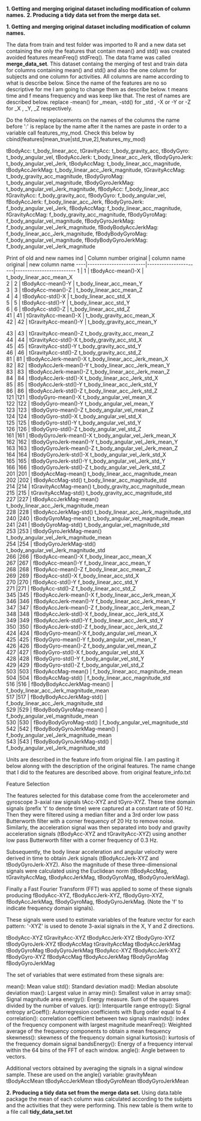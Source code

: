 
**1. Getting and merging original dataset including modification of column names.**
**2. Producing a tidy data set from the merge data set.**

**1. Getting and merging original dataset including modification of column names.**

The data from train and test folder was imported to R and a new data set containing the only the features that contain mean() and std() was created avoided features meanFreq() stdFreq(). The data frame was called  **merge_data_set**. 
This dataset containg the merging of test and train data for columns containing mean() and std() and also the one column for subjects and one column for activities. All columns are name according to what is describe below.
Since the name of the features are no so descriptive for me I am going to change them as describe below.
t means time and f means frequency and was keep like that. The rest of names are described below. replace -mean() for _mean, -std() for _std , -X or -Y or -Z for _X , _Y, _Z respectively.

Do the following replacements on the names of the columns the name before ':' is replace by the name after it the names are paste in order to a variable call features_my_mod. Check this below by cbind(features[mean_true|std_true,2],features_my_mod) 

tBodyAcc: t_body_linear_acc, tGravityAcc: t_body_gravity_acc, tBodyGyro: t_body_angular_vel, tBodyAccJerk: t_body_linear_acc_Jerk, tBodyGyroJerk: t_body_angular_vel_Jerk, tBodyAccMag: t_body_linear_acc_magnitude, tBodyAccJerkMag: t_body_linear_acc_Jerk_magnitude, tGravityAccMag: t_body_gravity_acc_magnitude, tBodyGyroMag: t_body_angular_vel_magnitude, tBodyGyroJerkMag: t_body_angular_vel_Jerk_magnitude, fBodyAcc: f_body_linear_acc
fGravityAcc: f_body_gravity_acc, fBodyGyro: f_body_angular_vel, fBodyAccJerk: f_body_linear_acc_Jerk, fBodyGyroJerk: f_body_angular_vel_Jerk, fBodyAccMag: f_body_linear_acc_magnitude, fGravityAccMag: f_body_gravity_acc_magnitude, fBodyGyroMag: f_body_angular_vel_magnitude, fBodyGyroJerkMag: f_body_angular_vel_Jerk_magnitude, fBodyBodyAccJerkMag: f_body_linear_acc_Jerk_magnitude, fBodyBodyGyroMag: f_body_angular_vel_magnitude, fBodyBodyGyroJerkMag: f_body_angular_vel_Jerk_magnitude

Print of old and new names
ind | Column number original | column name original | new column name
----|------------------------|----------------------|-------------------------
1   |  1    |       tBodyAcc-mean()-X               |        t_body_linear_acc_mean_X               
2   |  2    |       tBodyAcc-mean()-Y               |        t_body_linear_acc_mean_Y               
3   |  3    |       tBodyAcc-mean()-Z               |        t_body_linear_acc_mean_Z               
4   |  4    |        tBodyAcc-std()-X               | t_body_linear_acc_std_X               
5   |  5    |        tBodyAcc-std()-Y               | t_body_linear_acc_std_Y               
6   |  6    |        tBodyAcc-std()-Z               | t_body_linear_acc_std_Z               
41  | 41    |    tGravityAcc-mean()-X               | t_body_gravity_acc_mean_X               
42  | 42    |    tGravityAcc-mean()-Y               | t_body_gravity_acc_mean_Y   


43  | 43    |    tGravityAcc-mean()-Z              t_body_gravity_acc_mean_Z               
44  | 44    |     tGravityAcc-std()-X               t_body_gravity_acc_std_X               
45  | 45    |     tGravityAcc-std()-Y               t_body_gravity_acc_std_Y               
46  | 46    |     tGravityAcc-std()-Z               t_body_gravity_acc_std_Z               
81  | 81    |   tBodyAccJerk-mean()-X          t_body_linear_acc_Jerk_mean_X               
82  | 82    |   tBodyAccJerk-mean()-Y          t_body_linear_acc_Jerk_mean_Y               
83  | 83    |   tBodyAccJerk-mean()-Z          t_body_linear_acc_Jerk_mean_Z               
84  | 84    |    tBodyAccJerk-std()-X           t_body_linear_acc_Jerk_std_X               
85  | 85    |    tBodyAccJerk-std()-Y           t_body_linear_acc_Jerk_std_Y               
86  | 86    |    tBodyAccJerk-std()-Z           t_body_linear_acc_Jerk_std_Z               
121 |121    |      tBodyGyro-mean()-X              t_body_angular_vel_mean_X               
122 |122    |      tBodyGyro-mean()-Y              t_body_angular_vel_mean_Y               
123 |123    |      tBodyGyro-mean()-Z              t_body_angular_vel_mean_Z               
124 |124    |       tBodyGyro-std()-X               t_body_angular_vel_std_X               
125 |125    |       tBodyGyro-std()-Y               t_body_angular_vel_std_Y               
126 |126    |       tBodyGyro-std()-Z               t_body_angular_vel_std_Z               
161 |161    |  tBodyGyroJerk-mean()-X         t_body_angular_vel_Jerk_mean_X               
162 |162    |  tBodyGyroJerk-mean()-Y         t_body_angular_vel_Jerk_mean_Y               
163 |163    |  tBodyGyroJerk-mean()-Z         t_body_angular_vel_Jerk_mean_Z               
164 |164    |   tBodyGyroJerk-std()-X          t_body_angular_vel_Jerk_std_X               
165 |165    |   tBodyGyroJerk-std()-Y          t_body_angular_vel_Jerk_std_Y               
166 |166    |   tBodyGyroJerk-std()-Z          t_body_angular_vel_Jerk_std_Z               
201 |201    |      tBodyAccMag-mean()       t_body_linear_acc_magnitude_mean               
202 |202    |       tBodyAccMag-std()        t_body_linear_acc_magnitude_std               
214 |214    |   tGravityAccMag-mean()      t_body_gravity_acc_magnitude_mean               
215 |215    |    tGravityAccMag-std()       t_body_gravity_acc_magnitude_std               
227 |227    |  tBodyAccJerkMag-mean()  t_body_linear_acc_Jerk_magnitude_mean               
228 |228    |   tBodyAccJerkMag-std()   t_body_linear_acc_Jerk_magnitude_std               
240 |240    |     tBodyGyroMag-mean()      t_body_angular_vel_magnitude_mean               
241 |241    |      tBodyGyroMag-std()       t_body_angular_vel_magnitude_std               
253 |253    | tBodyGyroJerkMag-mean() t_body_angular_vel_Jerk_magnitude_mean               
254 |254    |  tBodyGyroJerkMag-std()  t_body_angular_vel_Jerk_magnitude_std               
266 |266    |       fBodyAcc-mean()-X               f_body_linear_acc_mean_X               
267 |267    |       fBodyAcc-mean()-Y               f_body_linear_acc_mean_Y               
268 |268    |       fBodyAcc-mean()-Z               f_body_linear_acc_mean_Z               
269 |269    |        fBodyAcc-std()-X                f_body_linear_acc_std_X               
270 |270    |        fBodyAcc-std()-Y                f_body_linear_acc_std_Y               
271 |271    |        fBodyAcc-std()-Z                f_body_linear_acc_std_Z               
345 |345    |   fBodyAccJerk-mean()-X          f_body_linear_acc_Jerk_mean_X               
346 |346    |   fBodyAccJerk-mean()-Y          f_body_linear_acc_Jerk_mean_Y               
347 |347    |   fBodyAccJerk-mean()-Z          f_body_linear_acc_Jerk_mean_Z               
348 |348    |    fBodyAccJerk-std()-X           f_body_linear_acc_Jerk_std_X               
349 |349    |    fBodyAccJerk-std()-Y           f_body_linear_acc_Jerk_std_Y               
350 |350    |    fBodyAccJerk-std()-Z           f_body_linear_acc_Jerk_std_Z               
424 |424    |      fBodyGyro-mean()-X              f_body_angular_vel_mean_X               
425 |425    |      fBodyGyro-mean()-Y              f_body_angular_vel_mean_Y               
426 |426    |      fBodyGyro-mean()-Z              f_body_angular_vel_mean_Z               
427 |427    |       fBodyGyro-std()-X               f_body_angular_vel_std_X               
428 |428    |       fBodyGyro-std()-Y               f_body_angular_vel_std_Y               
429 |429    |       fBodyGyro-std()-Z               f_body_angular_vel_std_Z               
503 |503    |      fBodyAccMag-mean()     | f_body_linear_acc_magnitude_mean               
504 |504    |       fBodyAccMag-std()     | f_body_linear_acc_magnitude_std               
516 |516    |  fBodyBodyAccJerkMag-mean() | f_body_linear_acc_Jerk_magnitude_mean               
517 |517    | fBodyBodyAccJerkMag-std()   | f_body_linear_acc_Jerk_magnitude_std               
529 |529    | fBodyBodyGyroMag-mean()     | f_body_angular_vel_magnitude_mean               
530 |530    |  fBodyBodyGyroMag-std()     | f_body_angular_vel_magnitude_std               
542 |542    | fBodyBodyGyroJerkMag-mean() | f_body_angular_vel_Jerk_magnitude_mean               
543 |543    | fBodyBodyGyroJerkMag-std()  | f_body_angular_vel_Jerk_magnitude_std               


Units are described in the feature info from original file. I am pasting it below alonng with the description of the original features. The name change that I did to the features are described above.
from original feature_info.txt

Feature Selection 


The features selected for this database come from the accelerometer and gyroscope 3-axial raw signals tAcc-XYZ and tGyro-XYZ. These time domain signals (prefix 't' to denote time) were captured at a constant rate of 50 Hz. Then they were filtered using a median filter and a 3rd order low pass Butterworth filter with a corner frequency of 20 Hz to remove noise. Similarly, the acceleration signal was then separated into body and gravity acceleration signals (tBodyAcc-XYZ and tGravityAcc-XYZ) using another low pass Butterworth filter with a corner frequency of 0.3 Hz. 

Subsequently, the body linear acceleration and angular velocity were derived in time to obtain Jerk signals (tBodyAccJerk-XYZ and tBodyGyroJerk-XYZ). Also the magnitude of these three-dimensional signals were calculated using the Euclidean norm (tBodyAccMag, tGravityAccMag, tBodyAccJerkMag, tBodyGyroMag, tBodyGyroJerkMag). 

Finally a Fast Fourier Transform (FFT) was applied to some of these signals producing fBodyAcc-XYZ, fBodyAccJerk-XYZ, fBodyGyro-XYZ, fBodyAccJerkMag, fBodyGyroMag, fBodyGyroJerkMag. (Note the 'f' to indicate frequency domain signals). 

These signals were used to estimate variables of the feature vector for each pattern: '-XYZ' is used to denote 3-axial signals in the X, Y and Z directions.

tBodyAcc-XYZ
tGravityAcc-XYZ
tBodyAccJerk-XYZ
tBodyGyro-XYZ
tBodyGyroJerk-XYZ
tBodyAccMag
tGravityAccMag
tBodyAccJerkMag
tBodyGyroMag
tBodyGyroJerkMag
fBodyAcc-XYZ
fBodyAccJerk-XYZ
fBodyGyro-XYZ
fBodyAccMag
fBodyAccJerkMag
fBodyGyroMag
fBodyGyroJerkMag

The set of variables that were estimated from these signals are: 

mean(): Mean value
std(): Standard deviation
mad(): Median absolute deviation 
max(): Largest value in array
min(): Smallest value in array
sma(): Signal magnitude area
energy(): Energy measure. Sum of the squares divided by the number of values. 
iqr(): Interquartile range 
entropy(): Signal entropy
arCoeff(): Autorregresion coefficients with Burg order equal to 4
correlation(): correlation coefficient between two signals
maxInds(): index of the frequency component with largest magnitude
meanFreq(): Weighted average of the frequency components to obtain a mean frequency
skewness(): skewness of the frequency domain signal 
kurtosis(): kurtosis of the frequency domain signal 
bandsEnergy(): Energy of a frequency interval within the 64 bins of the FFT of each window.
angle(): Angle between to vectors.

Additional vectors obtained by averaging the signals in a signal window sample. These are used on the angle() variable:
gravityMean
tBodyAccMean
tBodyAccJerkMean
tBodyGyroMean
tBodyGyroJerkMean

**2. Producing a tidy data set from the merge data set.**
Using data.table package the mean of each column was calculated according to the subjets and the activities that they were performing. This new table is them write to a file call **tidy_data_set.txt**
